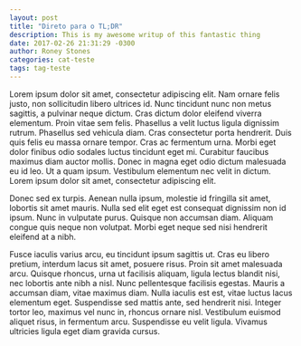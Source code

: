 ```yaml
---
layout: post
title: "Direto para o TL;DR"
description: This is my awesome writup of this fantastic thing
date: 2017-02-26 21:31:29 -0300
author: Roney Stones
categories: cat-teste
tags: tag-teste
---
```

 
Lorem ipsum dolor sit amet, consectetur adipiscing elit. Nam ornare felis justo, non sollicitudin libero ultrices id. Nunc tincidunt nunc non metus sagittis, a pulvinar neque dictum. Cras dictum dolor eleifend viverra elementum. Proin vitae sem felis. Phasellus a velit luctus ligula dignissim rutrum. Phasellus sed vehicula diam. Cras consectetur porta hendrerit. Duis quis felis eu massa ornare tempor. Cras ac fermentum urna. Morbi eget dolor finibus odio sodales luctus tincidunt eget mi. Curabitur faucibus maximus diam auctor mollis. Donec in magna eget odio dictum malesuada eu id leo. Ut a quam ipsum. Vestibulum elementum nec velit in dictum. Lorem ipsum dolor sit amet, consectetur adipiscing elit.

Donec sed ex turpis. Aenean nulla ipsum, molestie id fringilla sit amet, lobortis sit amet mauris. Nulla sed elit eget est consequat dignissim non id ipsum. Nunc in vulputate purus. Quisque non accumsan diam. Aliquam congue quis neque non volutpat. Morbi eget neque sed nisi hendrerit eleifend at a nibh.

Fusce iaculis varius arcu, eu tincidunt ipsum sagittis ut. Cras eu libero pretium, interdum lacus sit amet, posuere risus. Proin sit amet malesuada arcu. Quisque rhoncus, urna ut facilisis aliquam, ligula lectus blandit nisi, nec lobortis ante nibh a nisl. Nunc pellentesque facilisis egestas. Mauris a accumsan diam, vitae maximus diam. Nulla iaculis est est, vitae luctus lacus elementum eget. Suspendisse sed mattis ante, sed hendrerit nisi. Integer tortor leo, maximus vel nunc in, rhoncus ornare nisl. Vestibulum euismod aliquet risus, in fermentum arcu. Suspendisse eu velit ligula. Vivamus ultricies ligula eget diam gravida cursus.
